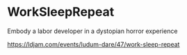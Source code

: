 # WorkSleepRepeat

Embody a labor developer in a dystopian horror experience

https://ldjam.com/events/ludum-dare/47/work-sleep-repeat
